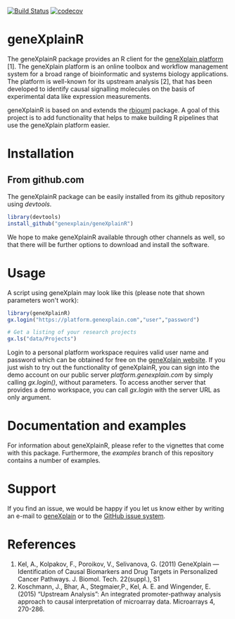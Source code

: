 [![Build Status](https://travis-ci.org/genexplain/geneXplainR.svg?branch=master)](https://travis-ci.org/genexplain/geneXplainR)
[![codecov](https://codecov.io/gh/genexplain/geneXplainR/branch/master/graph/badge.svg)](https://codecov.io/gh/genexplain/geneXplainR)

# geneXplainR

The geneXplainR package provides an R client for the 
[geneXplain platform](http://genexplain.com/genexplain-platform/) [1]. 
The geneXplain platform is an online toolbox and workflow management 
system for a broad range of bioinformatic and systems biology applications.
The platform is well-known for its upstream analysis [2], that has been
developed to identify causal signalling molecules on the basis of experimental data
like expression measurements.

geneXplainR is based on and extends the [rbiouml](https://cran.r-project.org/package=rbiouml) package.
A goal of this project is to add functionality that helps to make building R pipelines that use the geneXplain platform easier.

# Installation

## From github.com

The geneXplainR package can be easily installed from its github repository using *devtools*.

```R
library(devtools)
install_github("genexplain/geneXplainR")
```

We hope to make geneXplainR available through other channels as well, so that there will be further options
to download and install the software. 

# Usage

A script using geneXplain may look like this (please note that shown parameters won't work):

```R
library(geneXplainR)
gx.login("https://platform.genexplain.com","user","password")

# Get a listing of your research projects
gx.ls("data/Projects")
```

Login to a personal platform workspace requires valid user name and password which can be obtained for free on the
[geneXplain website](http://genexplain.com/genexplain-platform-registration/).
If you just wish to try out the functionality of geneXplainR, you can sign into the demo account on our
public server *platform.genexplain.com* by simply calling *gx.login()*, without parameters. To access another server that
provides a demo workspace, you can call *gx.login* with the server URL as only argument.

# Documentation and examples

For information about geneXplainR, please refer to the vignettes that come with this package. Furthermore, the *examples* branch of this repository contains a number of examples.

# Support

If you find an issue, we would be happy if you let us know either by writing an e-mail
to [geneXplain](mailto:info@genexplain.com?subject=geneXplainR%20issue) or to the [GitHub issue system](https://github.com/genexplain/geneXplainR/issues).

# References

1. Kel, A., Kolpakov, F., Poroikov, V., Selivanova, G. (2011) GeneXplain — Identification of Causal Biomarkers and Drug Targets in Personalized Cancer Pathways. J. Biomol. Tech. 22(suppl.), S1
2. Koschmann, J., Bhar, A., Stegmaier,P., Kel, A. E. and Wingender, E. (2015) “Upstream Analysis”: An integrated promoter-pathway analysis approach to causal interpretation of microarray data. Microarrays 4, 270-286.

